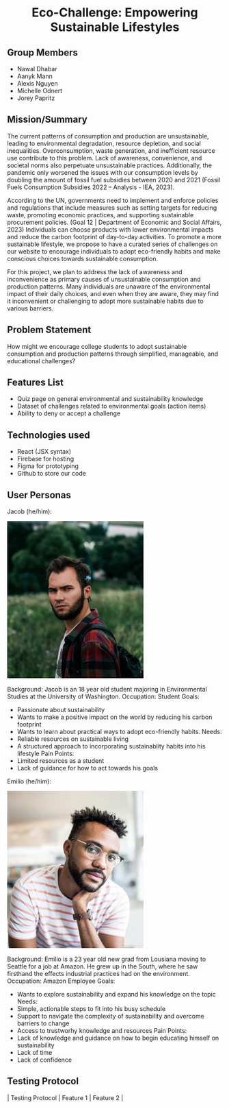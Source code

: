 <h1 align="center"> Eco-Challenge: Empowering Sustainable Lifestyles</h1>

## Group Members
- Nawal Dhabar
- Aanyk Mann
- Alexis Nguyen
- Michelle Odnert
- Jorey Papritz

## Mission/Summary
The current patterns of consumption and production are unsustainable, leading to environmental degradation, resource depletion, and social inequalities. Overconsumption, waste generation, and inefficient resource use contribute to this problem. Lack of awareness, convenience, and societal norms also perpetuate unsustainable practices. Additionally, the pandemic only worsened the issues with our consumption levels by doubling the amount of fossil fuel subsidies between 2020 and 2021 (Fossil Fuels Consumption Subsidies 2022 – Analysis - IEA, 2023).

According to the UN, governments need to implement and enforce policies and regulations that include measures such as setting targets for reducing waste, promoting economic practices, and supporting sustainable procurement policies. (Goal 12 | Department of Economic and Social Affairs, 2023) Individuals can choose products with lower environmental impacts and reduce the carbon footprint of day-to-day activities. To promote a more sustainable lifestyle, we propose to have a curated series of challenges on our website to encourage individuals to adopt eco-friendly habits and make conscious choices towards sustainable consumption.

For this project, we plan to address the lack of awareness and inconvenience as primary causes of unsustainable consumption and production patterns. Many individuals are unaware of the environmental impact of their daily choices, and even when they are aware, they may find it inconvenient or challenging to adopt more sustainable habits due to various barriers. 

## Problem Statement
How might we encourage college students to adopt sustainable consumption and production patterns through simplified, manageable, and educational challenges?

## Features List
- Quiz page on general environmental and sustainability knowledge
- Dataset of challenges related to environmental goals (action items) 
- Ability to deny or accept a challenge

## Technologies used
- React (JSX syntax)
- Firebase for hosting
- Figma for prototyping
- Github to store our code

## User Personas
Jacob (he/him):

![Jacob](/public/img/Persona1.jpg)

Background: Jacob is an 18 year old student majoring in Environmental Studies at the University of Washington. 
Occupation: Student 
Goals:
- Passionate about sustainability
- Wants to make a positive impact on the world by reducing his carbon footprint
- Wants to learn about practical ways to adopt eco-friendly habits.
Needs: 
- Reliable resources on sustainable living 
- A structured approach to incorporating sustainablity habits into his lifestyle
Pain Points: 
- Limited resources as a student
- Lack of guidance for how to act towards his goals


Emilio (he/him):

![Emilio](/public/img/Persona2.jpg)

Background: Emilio is a 23 year old new grad from Lousiana moving to Seattle for a job at Amazon. He grew up in the South, where he saw firsthand the effects industrial practices had on the environment.
Occupation: Amazon Employee 
Goals: 
- Wants to explore sustainability and expand his knowledge on the topic
Needs: 
- Simple, actionable steps to fit into his busy schedule
- Support to navigate the complexity of sustainability and overcome barriers to change
- Access to trustworhy knowledge and resources
Pain Points:
- Lack of knowledge and guidance on how to begin educating himself on sustainability
- Lack of time
- Lack of confidence


## Testing Protocol
| Testing Protocol | Feature 1 | Feature 2 |




